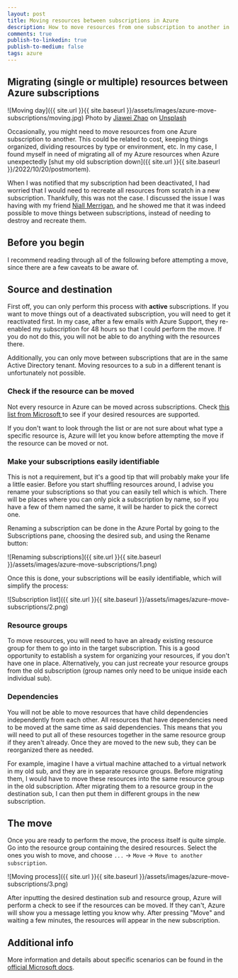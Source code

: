```yaml
---
layout: post
title: Moving resources between subscriptions in Azure
description: How to move resources from one subscription to another in Azure
comments: true
publish-to-linkedin: true
publish-to-medium: false
tags: azure
---
```


## Migrating (single or multiple) resources between Azure subscriptions

![Moving day]({{ site.url }}{{ site.baseurl }}/assets/images/azure-move-subscriptions/moving.jpg)
Photo by [Jiawei Zhao](https://unsplash.com/@jiaweizhao?utm_source=unsplash&utm_medium=referral&utm_content=creditCopyText) on [Unsplash](https://unsplash.com/photos/W-ypTC6R7_k?utm_source=unsplash&utm_medium=referral&utm_content=creditCopyText)

Occasionally, you might need to move resources from one Azure subscription to another. This could be related to cost, keeping things organized, dividing resources by type or environment, etc. In my case, I found myself in need of migrating all of my Azure resources when Azure unexpectedly [shut my old subscription down]({{ site.url }}{{ site.baseurl }}/2022/10/20/postmortem).

When I was notified that my subscription had been deactivated, I had worried that I would need to recreate all resources from scratch in a new subscription. Thankfully, this was not the case. I discussed the issue I was having with my friend [Niall Merrigan](https://twitter.com/nmerrigan), and he showed me that it was indeed possible to move things between subscriptions, instead of needing to destroy and recreate them.

## Before you begin

I recommend reading through all of the following before attempting a move, since there are a few caveats to be aware of.

## Source and destination

First off, you can only perform this process with **active** subscriptions. If you want to move things out of a deactivated subscription, you will need to get it reactivated first. In my case, after a few emails with Azure Support, they re-enabled my subscription for 48 hours so that I could perform the move. If you do not do this, you will not be able to do anything with the resources there.

Additionally, you can only move between subscriptions that are in the same Active Directory tenant. Moving resources to a sub in a different tenant is unfortunately not possible.

### Check if the resource can be moved

Not every resource in Azure can be moved across subscriptions. Check [this list from Microsoft ](https://learn.microsoft.com/en-us/azure/azure-resource-manager/management/move-support-resources) to see if your desired resources are supported.

If you don't want to look through the list or are not sure about what type a specific resource is, Azure will let you know before attempting the move if the resource can be moved or not.

### Make your subscriptions easily identifiable

This is not a requirement, but it's a good tip that will probably make your life a little easier. Before you start shuffling resources around, I advise you rename your subscriptions so that you can easily tell which is which. There will be places where you can only pick a subscription by name, so if you have a few of them named the same, it will be harder to pick the correct one.

Renaming a subscription can be done in the Azure Portal by going to the Subscriptions pane, choosing the desired sub, and using the Rename button:

![Renaming subscriptions]({{ site.url }}{{ site.baseurl }}/assets/images/azure-move-subscriptions/1.png)

Once this is done, your subscriptions will be easily identifiable, which will simplify the process:

![Subscription list]({{ site.url }}{{ site.baseurl }}/assets/images/azure-move-subscriptions/2.png)

### Resource groups

To move resources, you will need to have an already existing resource group for them to go into in the target subscription. This is a good opportunity to establish a system for organizing your resources, if you don't have one in place. Alternatively, you can just recreate your resource groups from the old subscription (group names only need to be unique inside each individual sub).

### Dependencies

You will not be able to move resources that have child dependencies independently from each other. All resources that have dependencies need to be moved at the same time as said dependencies. This means that you will need to put all of these resources together in the same resource group if they aren't already. Once they are moved to the new sub, they can be reorganized there as needed.

For example, imagine I have a virtual machine attached to a virtual network in my old sub, and they are in separate resource groups. Before migrating them, I would have to move these resources into the same resource group in the old subscription. After migrating them to a resource group in the destination sub, I can then put them in different groups in the new subscription.

## The move

Once you are ready to perform the move, the process itself is quite simple. Go into the resource group containing the desired resources. Select the ones you wish to move, and choose `...` -> `Move` -> `Move to another subscription`.

![Moving process]({{ site.url }}{{ site.baseurl }}/assets/images/azure-move-subscriptions/3.png)

After inputting the desired destination sub and resource group, Azure will perform a check to see if the resources can be moved. If they can't, Azure will show you a message letting you know why. After pressing "Move" and waiting a few minutes, the resources will appear in the new subscription.

## Additional info
More information and details about specific scenarios can be found in the [official Microsoft docs](https://learn.microsoft.com/en-us/azure/azure-resource-manager/management/move-resource-group-and-subscription).
